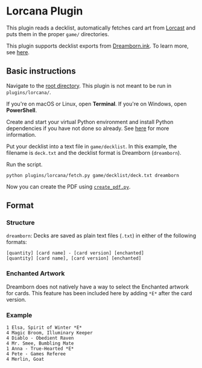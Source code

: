 # Lorcana Plugin

This plugin reads a decklist, automatically fetches  card art from [Lorcast](https://lorcast.com) and puts them in the proper `game/` directories.

This plugin supports decklist exports from [Dreamborn.ink](https://dreamborn.ink). To learn more, see [here](#formats).

## Basic instructions

Navigate to the [root directory](../..). This plugin is not meant to be run in `plugins/lorcana/`.

If you're on macOS or Linux, open **Terminal**. If you're on Windows, open **PowerShell**.

Create and start your virtual Python environment and install Python dependencies if you have not done so already. See [here](../../README.md#basic-instructions) for more information.

Put your decklist into a text file in `game/decklist`. In this example, the filename is `deck.txt` and the decklist format is Dreamborn (`dreamborn`).

Run the script.

```shell
python plugins/lorcana/fetch.py game/decklist/deck.txt dreamborn
```

Now you can create the PDF using [`create_pdf.py`](../../README.md#create_pdfpy).

## Format

### Structure

`dreamborn`: Decks are saved as plain text files (`.txt`) in either of the following formats:

```
[quantity] [card name] - [card version] [enchanted]       
[quantity] [card name], [card version] [enchanted]
```

### Enchanted Artwork

Dreamborn does not natively have a way to select the Enchanted artwork for cards. This feature has been included here by adding `*E*` after the card version.

### Example

```
1 Elsa, Spirit of Winter *E*
4 Magic Broom, Illuminary Keeper
4 Diablo - Obedient Raven
4 Mr. Smee, Bumbling Mate
1 Anna - True-Hearted *E*
4 Pete - Games Referee
4 Merlin, Goat
```